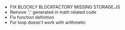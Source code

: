* FIX BLOCKLY BLOCKFACTORY MISSING STORAGE.JS
* Remove ';' generated in math related code
* Fix function definition
* For loop doesn't work with arithmetic